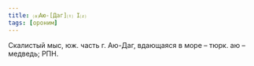 ```yaml
---
title: ⒜Аю-[Даг]⒯ I⒵
tags: [ороним]
---
```


Скалистый мыс, юж. часть г. Аю-Даг, вдающаяся в море – тюрк. аю – медведь; РПН.
